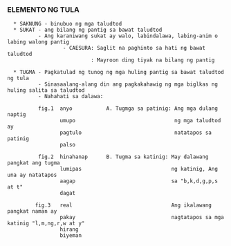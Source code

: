 ### ELEMENTO NG TULA 
      * SAKNUNG - binubuo ng mga taludtod
      * SUKAT - ang bilang ng pantig sa bawat taludtod
              - Ang karaniwang sukat ay walo, labindalawa, labing-anim o labing walong pantig
                      - CAESURA: Saglit na paghinto sa hati ng bawat taludtod
                               : Mayroon ding tiyak na bilang ng pantig

      * TUGMA - Pagkatulad ng tunog ng mga huling pantig sa bawat taludtod ng tula
              - Sinasaalang-alang din ang pagkakahawig ng mga biglkas ng huling salita sa taludtod
              - Nahahati sa dalawa:

              fig.1  anyo           A. Tugmga sa patinig: Ang mga dulang naptig 
                     umupo                                ng mga taludtod ay 
                     pagtulo                              natatapos sa patinig
                     palso

              fig.2  hinahanap      B. Tugma sa katinig: May dalawang pangkat ang tugma
                     lumipas                             ng katinig, Ang una ay natatapos
                     aagap                               sa "b,k,d,g,p,s at t"
                     dagat

             fig.3   real                                Ang ikalawang pangkat naman ay
                     pakay                               nagtatapos sa mga katinig "l,m,ng,r,w at y"
                     hirang
                     biyeman
